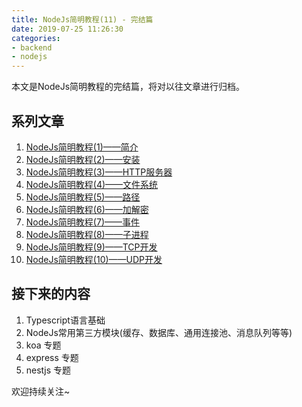 ```yaml
---
title: NodeJs简明教程(11) - 完结篇
date: 2019-07-25 11:26:30
categories:
- backend
- nodejs
---
```


本文是NodeJs简明教程的完结篇，将对以往文章进行归档。

## 系列文章

1. [NodeJs简明教程(1)——简介](https://www.ddhigh.com/2019/07/18/nodejs-guide-about.html)
1. [NodeJs简明教程(2)——安装](https://www.ddhigh.com/2019/07/19/nodejs-guide-installation.html)
1. [NodeJs简明教程(3)——HTTP服务器](https://www.ddhigh.com/2019/07/19/nodejs-guide-http-server.html)
2. [NodeJs简明教程(4)——文件系统](https://www.ddhigh.com/2019/07/20/nodejs-guide-filesystem.html)
3. [NodeJs简明教程(5)——路径](https://www.ddhigh.com/2019/07/20/nodejs-guide-path.html)
3. [NodeJs简明教程(6)——加解密](https://www.ddhigh.com/2019/07/21/nodejs-guide-crypto.html)
3. [NodeJs简明教程(7)——事件](https://www.ddhigh.com/2019/07/22/nodejs-guide-events.html)
4. [NodeJs简明教程(8)——子进程](https://www.ddhigh.com/2019/07/23/nodejs-guide-child-process.html)
4. [NodeJs简明教程(9)——TCP开发](https://www.ddhigh.com/2019/07/24/nodejs-guide-net.html)
4. [NodeJs简明教程(10)——UDP开发](https://www.ddhigh.com/2019/07/25/nodejs-guide-dgram.html)

## 接下来的内容

1. Typescript语言基础
2. NodeJs常用第三方模块(缓存、数据库、通用连接池、消息队列等等)
3. koa 专题
4. express 专题
5. nestjs 专题

欢迎持续关注~

